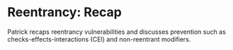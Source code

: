# Reentrancy: Recap
Patrick recaps reentrancy vulnerabilities and discusses prevention such as checks-effects-interactions (CEI) and non-reentrant modifiers.
